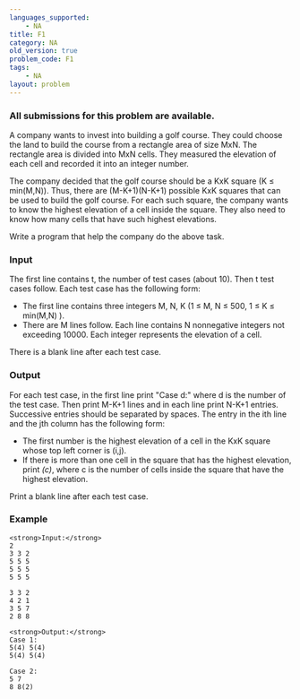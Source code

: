 ```yaml
---
languages_supported:
    - NA
title: F1
category: NA
old_version: true
problem_code: F1
tags:
    - NA
layout: problem
---
```

###  All submissions for this problem are available. 

A company wants to invest into building a golf course. They could choose the land to build the course from a rectangle area of size MxN. The rectangle area is divided into MxN cells. They measured the elevation of each cell and recorded it into an integer number.

The company decided that the golf course should be a KxK square (K ≤ min(M,N)). Thus, there are (M-K+1)(N-K+1) possible KxK squares that can be used to build the golf course. For each such square, the company wants to know the highest elevation of a cell inside the square. They also need to know how many cells that have such highest elevations.

Write a program that help the company do the above task.

### Input

The first line contains t, the number of test cases (about 10). Then t test cases follow. Each test case has the following form:

- The first line contains three integers M, N, K (1 ≤ M, N ≤ 500, 1 ≤ K ≤ min(M,N) ).
- There are M lines follow. Each line contains N nonnegative integers not exceeding 10000. Each integer represents the elevation of a cell.

There is a blank line after each test case.

### Output

For each test case, in the first line print "Case d:" where d is the number of the test case. Then print M-K+1 lines and in each line print N-K+1 entries. Successive entries should be separated by spaces. The entry in the ith line and the jth column has the following form:

- The first number is the highest elevation of a cell in the KxK square whose top left corner is (i,j).
- If there is more than one cell in the square that has the highest elevation, print _(c)_, where c is the number of cells inside the square that have the highest elevation.

Print a blank line after each test case.

### Example

```
<strong>Input:</strong>
2
3 3 2
5 5 5
5 5 5
5 5 5

3 3 2
4 2 1
3 5 7
2 8 8

<strong>Output:</strong>
Case 1:
5(4) 5(4) 
5(4) 5(4) 

Case 2:
5 7 
8 8(2) 


```